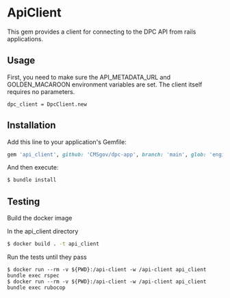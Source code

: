 # ApiClient
This gem provides a client for connecting to the DPC API from rails applications.

## Usage
First, you need to make sure the API_METADATA_URL and GOLDEN_MACAROON environment variables are set.
The client itself requires no parameters.
```
dpc_client = DpcClient.new
```

## Installation
Add this line to your application's Gemfile:

```ruby
gem 'api_client', github: 'CMSgov/dpc-app', branch: 'main', glob: 'engines/api_client/api_client.gemspec'
```

And then execute:
```bash
$ bundle install
```

## Testing
Build the docker image

In the api_client directory
```bash
$ docker build . -t api_client
```

Run the tests until they pass
```
$ docker run --rm -v ${PWD}:/api-client -w /api-client api_client bundle exec rspec
$ docker run --rm -v ${PWD}:/api-client -w /api-client api_client bundle exec rubocop
```
